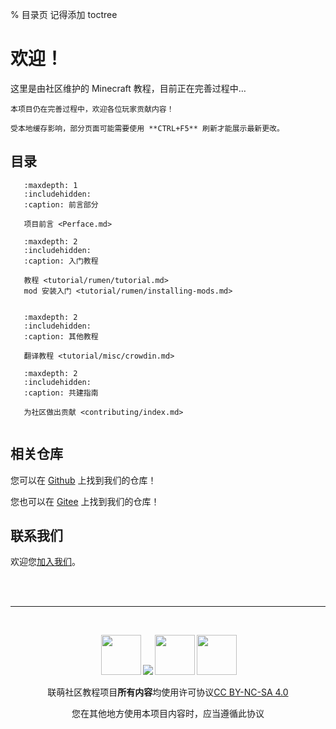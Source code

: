 %  目录页 记得添加 toctree
# 欢迎！

这里是由社区维护的 Minecraft 教程，目前正在完善过程中…

```{note} 
本项目仍在完善过程中，欢迎各位玩家贡献内容！
```

```{important}
受本地缓存影响，部分页面可能需要使用 **CTRL+F5** 刷新才能展示最新更改。
```
## 目录



```{toctree}
   :maxdepth: 1
   :includehidden:
   :caption: 前言部分

   项目前言 <Perface.md>

```


```{toctree}
   :maxdepth: 2
   :includehidden:
   :caption: 入门教程

   教程 <tutorial/rumen/tutorial.md>
   mod 安装入门 <tutorial/rumen/installing-mods.md>
   
```

```{toctree}
   :maxdepth: 2
   :includehidden:
   :caption: 其他教程

   翻译教程 <tutorial/misc/crowdin.md>

```

```{toctree}
   :maxdepth: 2
   :includehidden:
   :caption: 共建指南

   为社区做出贡献 <contributing/index.md>


```

## 相关仓库


您可以在 [Github](https://github.com/Lianmoe/Lianmoe-Tutorial) 上找到我们的仓库！  

您也可以在 [Gitee](https://gitee.com/Lianmoe/minecraft-community-tutorial) 上找到我们的仓库！


## 联系我们


欢迎您[加入我们](https://www.lianmoe.cn/joinus)。


<br>
<br>

***

<br>
<p xmlns:cc="http://creativecommons.org/ns#" xmlns:dct="http://purl.org/dc/terms/" style="text-align: center"><img style="height:64px!important;margin-left:3px;vertical-align:text-bottom;" src="https://mirrors.creativecommons.org/presskit/icons/cc.svg?ref=chooser-v1"><img style="height:64px!impSortant;margin-left:3px;vertical-align:text-bottom;" src="https://mirrors.creativecommons.org/presskit/icons/by.svg?ref=chooser-v1"><img style="height:64px!important;margin-left:3px;vertical-align:text-bottom;" src="https://mirrors.creativecommons.org/presskit/icons/nc.svg?ref=chooser-v1"><img style="height:64px!important;margin-left:3px;vertical-align:text-bottom;" src="https://mirrors.creativecommons.org/presskit/icons/sa.svg?ref=chooser-v1"><br><br><a property="dct:title" rel="cc:attributionURL">联萌社区教程项目</a><strong>所有内容</strong>均使用许可协议<a href="https://creativecommons.org/licenses/by-nc-sa/4.0/deed.zh?ref=chooser-v1" target="_blank" rel="license noopener noreferrer" style="display:inline-block;">CC BY-NC-SA 4.0</a></p>
<p style="text-align: center">您在其他地方使用本项目内容时，应当遵循此协议</p>

